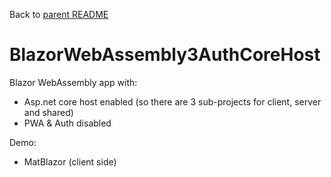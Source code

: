 Back to [parent README](../README.md)

# BlazorWebAssembly3AuthCoreHost

Blazor WebAssembly app with:
- Asp.net core host enabled (so there are 3 sub-projects for client, server and shared)
- PWA & Auth disabled

Demo:
- MatBlazor (client side)

